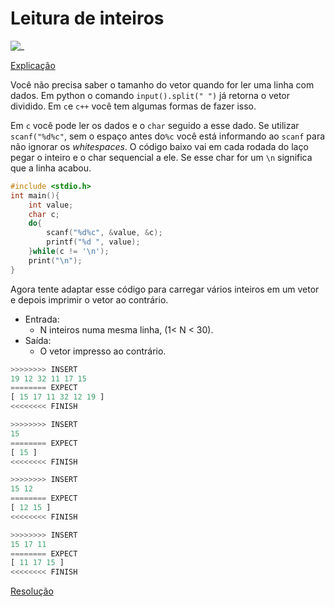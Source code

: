 # Leitura de inteiros

![_](https://raw.githubusercontent.com/qxcodefup/arcade/master/base/linha/cover.jpg)

[Explicação](https://youtu.be/r44oGh6gVU0)

Você não precisa saber o tamanho do vetor quando for ler uma linha com dados. Em python o comando `input().split(" ")` já retorna o vetor dividido. Em `c`e `c++` você tem algumas formas de fazer isso.

Em `c` você pode ler os dados e o `char` seguido a esse dado. Se utilizar `scanf("%d%c"`, sem o espaço antes do`%c` você está informando ao `scanf` para não ignorar os _whitespaces_. O código baixo vai em cada rodada do laço pegar o inteiro e o char sequencial a ele. Se esse char for um `\n` significa que a linha acabou.

```c
#include <stdio.h>
int main(){
    int value;
    char c;
    do{
        scanf("%d%c", &value, &c);
        printf("%d ", value);
    }while(c != '\n');
    print("\n");
}
```

Agora tente adaptar esse código para carregar vários inteiros em um vetor e depois imprimir o vetor ao contrário.

- Entrada:
  - N inteiros numa mesma linha, (1< N < 30).
- Saída:
  - O vetor impresso ao contrário.

``` py
>>>>>>>> INSERT
19 12 32 11 17 15
======== EXPECT
[ 15 17 11 32 12 19 ]
<<<<<<<< FINISH
```

```py
>>>>>>>> INSERT
15
======== EXPECT
[ 15 ]
<<<<<<<< FINISH
```

```py
>>>>>>>> INSERT
15 12
======== EXPECT
[ 12 15 ]
<<<<<<<< FINISH
```

```py
>>>>>>>> INSERT
15 17 11
======== EXPECT
[ 11 17 15 ]
<<<<<<<< FINISH

```

[Resolução](https://youtu.be/r44oGh6gVU0)

